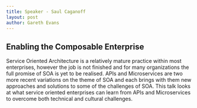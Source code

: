 ```yaml
---
title: Speaker - Saul Caganoff
layout: post
author: Gareth Evans
---
```


## Enabling the Composable Enterprise
 
Service Oriented Architecture is a relatively mature practice within most enterprises, however the job is not finished and for many organizations the full promise of SOA is yet to be realised. APIs and Microservices are two more recent variations on the theme of SOA and each brings with them new approaches and solutions to some of the challenges of SOA. This talk looks at what service oriented enterprises can learn from APIs and Microservices to overcome both technical and cultural challenges.